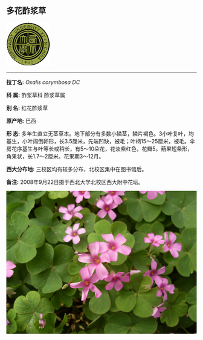 ## 多花酢浆草

![西北大学校园网络植物志](../JPG/nwu.gif)

---

**拉丁名:**  _Oxalis corymbosa DC_

**科 属:** 酢浆草科 酢浆草属

**别 名:** 红花酢浆草

**原产地:** 巴西

**形  态:** 多年生直立无茎草本。地下部分有多数小鳞茎，鳞片褐色。3小叶复叶，均基生，小叶阔倒卵形，长3.5厘米，先端凹缺，被毛；叶柄15～25厘米，被毛。伞房花序基生与叶等长或稍长，有5～10朵花，花淡紫红色，花瓣5。蒴果短条形，角果状，长1.7～2厘米。花果期3～12月。

**西大分布地:** 三校区均有较多分布，北校区集中在图书馆后。 　

**备注:** 2008年9月22日摄于西北大学北校区西大附中花坛。

![多花酢浆草](../JPG/多花酢浆草.JPG) 

